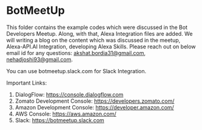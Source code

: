 # BotMeetUp
This folder contains the example codes which were discussed in the Bot Developers Meetup. Along, with that, Alexa Integration files are added. We will writing a blog on the content which was discussed in the meetup, Alexa-API.AI Integration, developing Alexa Skills. Please reach out on below email id for any questions: akshat.bordia31@gmail.com, nehadjoshi93@gmail.com.

You can use botmeetup.slack.com for Slack Integration.

Important Links: 
1. DialogFlow: https://console.dialogflow.com
2. Zomato Development Console: https://developers.zomato.com/
3. Amazon Development Console: https://developer.amazon.com/
4. AWS Console: https://aws.amazon.com/
5. Slack: https://botmeetup.slack.com

